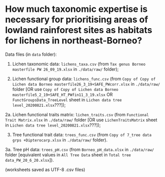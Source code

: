 # How much taxonomic expertise is necessary for prioritising areas of lowland rainforest sites as habitats for lichens in northeast-Borneo?

Data files (in `data` folder):

1.  Lichen taxonomic data: `lichens_taxa.csv` (from `Tax genus Borneo masterfile PW 26_09_19.xlsx` in `./data/raw/` folder);

2.  Lichen functional group data: `lichens_func.csv` (from `Copy of Copy of Lichen data Borneo masterfile26_3_19+SAFE_PWcorr.xlsx` in `./data/raw/` folder [OR use `Copy of Copy of Lichen data Borneo masterfile5_2_19+SAFE_HT_PWfin11_3_19.xlsx` OR `FunctGroupsData_TreeLevel` sheet in `Lichen data tree level_20200821.xlsx`???]);

2a.  Lichen functional traits matrix: `lichen_traits.csv` (from `Functional Trait Matrix.xlsx` in `./data/raw/` folder [OR use `LichenTraitsMatrix` sheet in `Lichen data tree level_20200821.xlsx`???]);

3.  Tree functional trait data: `trees_func.csv` (from `Copy of 7_tree data grps +Dipterocarp.xlsx` in `./data/raw/` folder).

3a.  Tree pH data: `trees_pH.csv` (from `Borneo_pH_data.xlsx` in `./data/raw/` folder [equivalent values in `All Tree Data` sheet in `Total tree data_PW_20_6_20.xlsx`]).

(worksheets saved as UTF-8 .csv files)